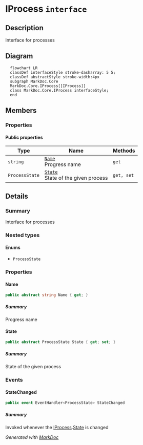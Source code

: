 # IProcess `interface`

## Description
Interface for processes

## Diagram
```mermaid
  flowchart LR
  classDef interfaceStyle stroke-dasharray: 5 5;
  classDef abstractStyle stroke-width:4px
  subgraph MarkDoc.Core
  MarkDoc.Core.IProcess[[IProcess]]
  class MarkDoc.Core.IProcess interfaceStyle;
  end
```

## Members
### Properties
#### Public  properties
| Type | Name | Methods |
| --- | --- | --- |
| `string` | [`Name`](markdoc/core/IProcess.md#name)<br>Progress name | `get` |
| `ProcessState` | [`State`](markdoc/core/IProcess.md#state)<br>State of the given process | `get, set` |

## Details
### Summary
Interface for processes

### Nested types
#### Enums
 - `ProcessState`

### Properties
#### Name
```csharp
public abstract string Name { get; }
```
##### Summary
Progress name

#### State
```csharp
public abstract ProcessState State { get; set; }
```
##### Summary
State of the given process

### Events
#### StateChanged
```csharp
public event EventHandler<ProcessState> StateChanged
```
##### Summary
Invoked whenever the [IProcess](markdoc/core/IProcess.md).[State](markdoc/core/IProcess.md#state) is changed

*Generated with* [*MarkDoc*](https://github.com/hailstorm75/MarkDoc.Core)
